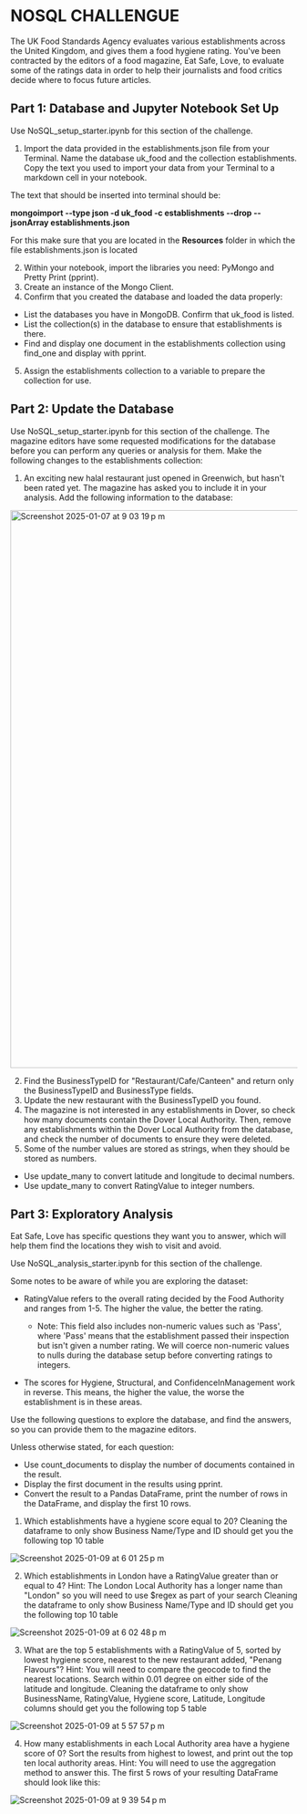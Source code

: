 # NOSQL CHALLENGUE

The UK Food Standards Agency evaluates various establishments across the United Kingdom, and gives them a food hygiene rating. You've been contracted by the editors of a food magazine, Eat Safe, Love, to evaluate some of the ratings data in order to help their journalists and food critics decide where to focus future articles.

## Part 1: Database and Jupyter Notebook Set Up

Use NoSQL_setup_starter.ipynb for this section of the challenge.

1. Import the data provided in the establishments.json file from your Terminal. Name the database uk_food and the collection establishments. Copy the text you used to import your data from your Terminal to a markdown cell in your notebook.

The text that should be inserted into terminal should be:

**mongoimport --type json -d uk_food -c establishments --drop --jsonArray establishments.json**

For this make sure that you are located in the **Resources** folder in which the file establishments.json is located 

2. Within your notebook, import the libraries you need: PyMongo and Pretty Print (pprint).
3. Create an instance of the Mongo Client.
4. Confirm that you created the database and loaded the data properly:
+ List the databases you have in MongoDB. Confirm that uk_food is listed.
+ List the collection(s) in the database to ensure that establishments is there.
+ Find and display one document in the establishments collection using find_one and display with pprint.

5. Assign the establishments collection to a variable to prepare the collection for use.


## Part 2: Update the Database

Use NoSQL_setup_starter.ipynb for this section of the challenge.
The magazine editors have some requested modifications for the database before you can perform any queries or analysis for them. Make the following changes to the establishments collection:

1. An exciting new halal restaurant just opened in Greenwich, but hasn't been rated yet. The magazine has asked you to include it in your analysis. Add the following information to the database:

<img width="978" alt="Screenshot 2025-01-07 at 9 03 19 p m" src="https://github.com/user-attachments/assets/0d3bfde6-9762-451b-8766-c2417fc18c49" />

2. Find the BusinessTypeID for "Restaurant/Cafe/Canteen" and return only the BusinessTypeID and BusinessType fields.
3. Update the new restaurant with the BusinessTypeID you found.
4. The magazine is not interested in any establishments in Dover, so check how many documents contain the Dover Local Authority. Then, remove any establishments within the Dover Local Authority from the database, and check the number of documents to ensure they were deleted.
5. Some of the number values are stored as strings, when they should be stored as numbers.
+ Use update_many to convert latitude and longitude to decimal numbers.
+ Use update_many to convert RatingValue to integer numbers.

## Part 3: Exploratory Analysis

Eat Safe, Love has specific questions they want you to answer, which will help them find the locations they wish to visit and avoid.

Use NoSQL_analysis_starter.ipynb for this section of the challenge.

Some notes to be aware of while you are exploring the dataset:


+ RatingValue refers to the overall rating decided by the Food Authority and ranges from 1-5. The higher the value, the better the rating.
  + Note: This field also includes non-numeric values such as 'Pass', where 'Pass' means that the establishment passed their inspection but isn't given a number rating. We will coerce non-numeric values to nulls during the database setup before converting ratings to integers.

+ The scores for Hygiene, Structural, and ConfidenceInManagement work in reverse. This means, the higher the value, the worse the establishment is in these areas.

Use the following questions to explore the database, and find the answers, so you can provide them to the magazine editors.

Unless otherwise stated, for each question:

+ Use count_documents to display the number of documents contained in the result.
+ Display the first document in the results using pprint.
+ Convert the result to a Pandas DataFrame, print the number of rows in the DataFrame, and display the first 10 rows.

1. Which establishments have a hygiene score equal to 20?
Cleaning the dataframe to only show Business Name/Type and ID should get you the following top 10 table

![Screenshot 2025-01-09 at 6 01 25 p m](https://github.com/user-attachments/assets/63d02782-fd94-4442-bcd8-1e6f211aed97)



2. Which establishments in London have a RatingValue greater than or equal to 4? Hint: The London Local Authority has a longer name than "London" so you will need to use $regex as part of your search
Cleaning the dataframe to only show Business Name/Type and ID should get you the following top 10 table

![Screenshot 2025-01-09 at 6 02 48 p m](https://github.com/user-attachments/assets/7d1ca59a-04f9-405d-b572-db8cc3c42562)



3. What are the top 5 establishments with a RatingValue of 5, sorted by lowest hygiene score, nearest to the new restaurant added, "Penang Flavours"? Hint: You will need to compare the geocode to find the nearest locations. Search within 0.01 degree on either side of the latitude and longitude.
Cleaning the dataframe to only show BusinessName, RatingValue, Hygiene score, Latitude, Longitude columns should get you the following top 5 table

![Screenshot 2025-01-09 at 5 57 57 p m](https://github.com/user-attachments/assets/4a382698-4c48-44a9-9fe7-d8f94378ba99)


4. How many establishments in each Local Authority area have a hygiene score of 0? Sort the results from highest to lowest, and print out the top ten local authority areas. Hint: You will need to use the aggregation method to answer this.
The first 5 rows of your resulting DataFrame should look like this:


![Screenshot 2025-01-09 at 9 39 54 p m](https://github.com/user-attachments/assets/8efdabb9-ebe7-45f6-b41f-5b60258e6627)










